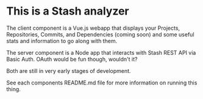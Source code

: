 # This is a Stash analyzer

The client component is a Vue.js webapp that displays your Projects, Repositories, Commits, and Dependencies (coming soon) and some useful stats and information to go along with them.

The server component is a Node app that interacts with Stash REST API via Basic Auth. OAuth would be fun though, wouldn't it?

Both are still in very early stages of development.

See each components README.md file for more information on running this thing.
